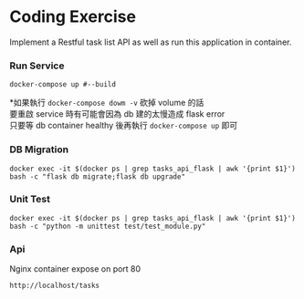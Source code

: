 # Coding Exercise
Implement a Restful task list API as well as run this application in container.

### Run Service
```shell script
docker-compose up #--build
```
*如果執行 `docker-compose dowm -v` 砍掉 volume 的話<br/>
要重啟 service 時有可能會因為 db 建的太慢造成 flask error<br/>
只要等 db container healthy 後再執行 `docker-compose up` 即可 

### DB Migration
```shell script
docker exec -it $(docker ps | grep tasks_api_flask | awk '{print $1}') bash -c "flask db migrate;flask db upgrade"
```

### Unit Test
```shell script
docker exec -it $(docker ps | grep tasks_api_flask | awk '{print $1}') bash -c "python -m unittest test/test_module.py"
```

### Api
Nginx container expose on port 80
```http request
http://localhost/tasks
```